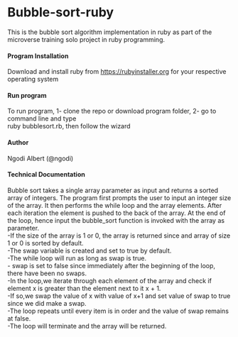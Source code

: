 # Bubble-sort-ruby
This is the bubble sort algorithm implementation in ruby as part of the microverse training solo project in ruby programming.

#### Program Installation

Download and install ruby from https://rubyinstaller.org for your respective operating system

#### Run program

To run program, 1- clone the repo or download program folder, 2- go to command line and type  
ruby bubblesort.rb, then follow the wizard

#### Author

Ngodi Albert (@ngodi)


#### Technical Documentation

Bubble sort takes a single array parameter as input and returns a sorted array of integers. The program first prompts the user to input an integer size of the array. It then performs the while loop and the array elements. After each iteration the element is pushed to the back of the array. At the end of the loop, hence input the bubble\_sort function is invoked with the array as parameter.  
\-If the size of the array is 1 or 0, the array is returned since and array of size 1 or 0 is sorted by default.  
\-The swap variable is created and set to true by default.  
\-The while loop will run as long as swap is true.  
\- swap is set to false since immediately after the beginning of the loop, there have been no swaps.  
\-In the loop,we iterate through each element of the array and check if element x is greater than the element next to it x + 1.  
\-If so,we swap the value of x with value of x+1 and set value of swap to true since we did make a swap.  
\-The loop repeats until every item is in order and the value of swap remains at false.  
\-The loop will terminate and the array will be returned.

